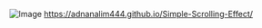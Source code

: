 ![Image](https://github.com/user-attachments/assets/f19ba2ae-3a57-4190-ace4-94a428c334e9) 
https://adnanalim444.github.io/Simple-Scrolling-Effect/ 

